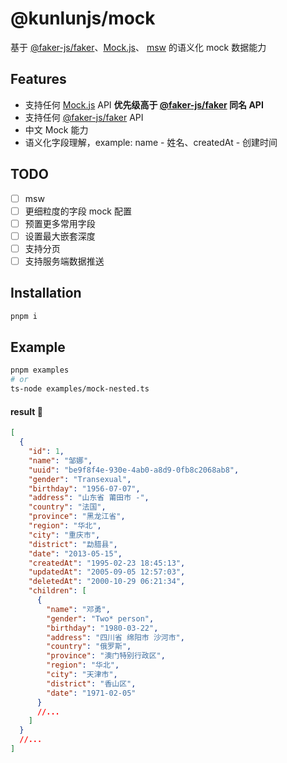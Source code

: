 # @kunlunjs/mock

基于 [@faker-js/faker](https://www.npmjs.com/package/@faker-js/faker)、[Mock.js](https://www.npmjs.com/package/mock.js)、 [msw](https://www.npmjs.com/package/msw) 的语义化 mock 数据能力

## Features

- 支持任何 [Mock.js](https://www.npmjs.com/package/mock.js) API <b>优先级高于 [@faker-js/faker](https://www.npmjs.com/package/@faker-js/faker) 同名 API</b>
- 支持任何 [@faker-js/faker](https://www.npmjs.com/package/@faker-js/faker) API
- 中文 Mock 能力
- 语义化字段理解，example: name - 姓名、createdAt - 创建时间

## TODO

- [ ] msw
- [ ] 更细粒度的字段 mock 配置
- [ ] 预置更多常用字段
- [ ] 设置最大嵌套深度
- [ ] 支持分页
- [ ] 支持服务端数据推送

## Installation

```bash
pnpm i
```

## Example

```bash
pnpm examples
# or
ts-node examples/mock-nested.ts
```

#### result 🔽

```json
[
  {
    "id": 1,
    "name": "邹娜",
    "uuid": "be9f8f4e-930e-4ab0-a8d9-0fb8c2068ab8",
    "gender": "Transexual",
    "birthday": "1956-07-07",
    "address": "山东省 莆田市 -",
    "country": "法国",
    "province": "黑龙江省",
    "region": "华北",
    "city": "重庆市",
    "district": "勐腊县",
    "date": "2013-05-15",
    "createdAt": "1995-02-23 18:45:13",
    "updatedAt": "2005-09-05 12:57:03",
    "deletedAt": "2000-10-29 06:21:34",
    "children": [
      {
        "name": "邓勇",
        "gender": "Two* person",
        "birthday": "1980-03-22",
        "address": "四川省 绵阳市 沙河市",
        "country": "俄罗斯",
        "province": "澳门特别行政区",
        "region": "华北",
        "city": "天津市",
        "district": "香山区",
        "date": "1971-02-05"
      }
      //...
    ]
  }
  //...
]
```

